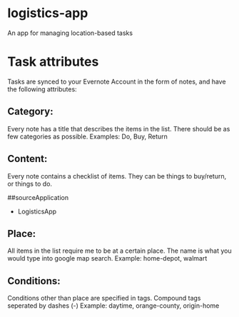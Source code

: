# logistics-app
An app for managing location-based tasks

# Task attributes
Tasks are synced to your Evernote Account in the form of notes, and have the following attributes: 

## Category:
Every note has a title that describes the items in the list. There should be as few categories as possible.
Examples: Do, Buy, Return

## Content:
Every note contains a checklist of items. They can be things to buy/return, or things to do.

##sourceApplication
* LogisticsApp

## Place:
All items in the list require me to be at a certain place. The name is what you would type into google map search.
Example: home-depot, walmart

## Conditions:
Conditions other than place are specified in tags. Compound tags seperated by dashes (-)
Example: daytime, orange-county, origin-home
